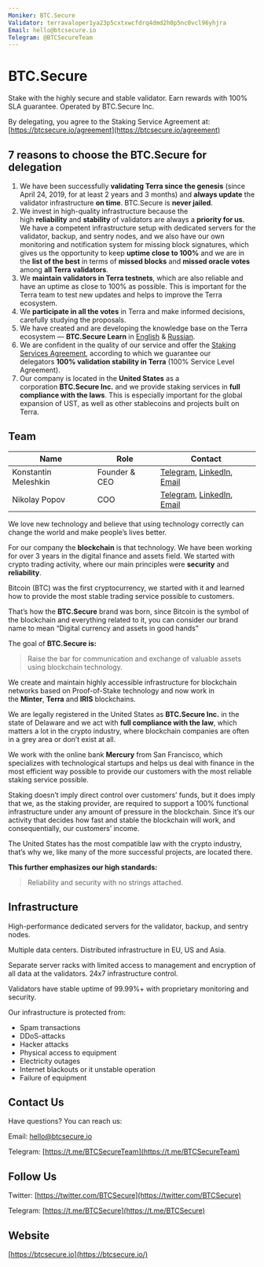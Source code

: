 ```yaml
---
Moniker: BTC.Secure
Validator: terravaloper1ya23p5cxtxwcfdrq4dmd2h0p5nc0vcl96yhjra
Email: hello@btcsecure.io
Telegram: @BTCSecureTeam
---
```


# BTC.Secure

Stake with the highly secure and stable validator. Earn rewards with 100% SLA guarantee. Operated by BTC.Secure Inc.

By delegating, you agree to the Staking Service Agreement at: [https://btcsecure.io/agreement](https://btcsecure.io/agreement)

## 7 reasons to choose the BTC.Secure for delegation

1. We have been successfully **validating Terra since the genesis** (since April 24, 2019, for at least 2 years and 3 months) and **always update** the validator infrastructure **on time**. BTC.Secure is **never jailed**.
2. We invest in high-quality infrastructure because the high **reliability** and **stability** of validators are always a **priority for us**. We have a competent infrastructure setup with dedicated servers for the validator, backup, and sentry nodes, and we also have our own monitoring and notification system for missing block signatures, which gives us the opportunity to keep **uptime close to 100%** and we are in the **list of the best** in terms of **missed blocks** and **missed oracle votes** among **all Terra validators**.
3. We **maintain validators in Terra testnets**, which are also reliable and have an uptime as close to 100% as possible. This is important for the Terra team to test new updates and helps to improve the Terra ecosystem.
4. We **participate in all the votes** in Terra and make informed decisions, carefully studying the proposals.
5. We have created and are developing the knowledge base on the Terra ecosystem — **BTC.Secure Learn** in [English](https://learn.btcsecure.io/terra) & [Russian](https://learn.btcsecure.io/ru/terra).
6. We are confident in the quality of our service and offer the [Staking Services Agreement](https://btcsecure.io/agreement), according to which we guarantee our delegators **100% validation stability in Terra** (100% Service Level Agreement).
7. Our company is located in the **United States** as a corporation **BTC.Secure Inc.** and we provide staking services in **full compliance with the laws**. This is especially important for the global expansion of UST, as well as other stablecoins and projects built on Terra.

## Team

| Name                 | Role            | Contact         |
| -------------------- | --------------- | --------------- |
| Konstantin Meleshkin | Founder & CEO   | [Telegram](https://t.me/KonstantinB2S), [LinkedIn](https://www.linkedin.com/in/konstantinb2s/), [Email](mailto:konstantin@btcsecure.io) |
| Nikolay Popov        | COO             | [Telegram](https://t.me/asp1n), [LinkedIn](https://www.linkedin.com/in/asp1nn/), [Email](mailto:nikolay.popov@btcsecure.io) |

We love new technology and believe that using technology correctly can change the world and make people’s lives better.

For our company the **blockchain** is that technology. We have been working for over 3 years in the digital finance and assets field. We started with crypto trading activity, where our main principles were **security** and **reliability**.

Bitcoin (BTC) was the first cryptocurrency, we started with it and learned how to provide the most stable trading service possible to customers.

That’s how the **BTC.Secure** brand was born, since Bitcoin is the symbol of the blockchain and everything related to it, you can consider our brand name to mean “Digital currency and assets in good hands”

The goal of **BTC.Secure is:**

> Raise the bar for communication and exchange of valuable assets using blockchain technology.

We create and maintain highly accessible infrastructure for blockchain networks based on Proof-of-Stake technology and now work in the **Minter**, **Terra** and **IRIS** blockchains.

We are legally registered in the United States as **BTC.Secure Inc.** in the state of Delaware and we act with **full compliance with the law**, which matters a lot in the crypto industry, where blockchain companies are often in a grey area or don’t exist at all.

We work with the online bank **Mercury** from San Francisco, which specializes with technological startups and helps us deal with finance in the most efficient way possible to provide our customers with the most reliable staking service possible.

Staking doesn’t imply direct control over customers’ funds, but it does imply that we, as the staking provider, are required to support a 100% functional infrastructure under any amount of pressure in the blockchain. Since it’s our activity that decides how fast and stable the blockchain will work, and consequentially, our customers’ income.

The United States has the most compatible law with the crypto industry, that’s why we, like many of the more successful projects, are located there.

**This further emphasizes our high standards:**

> Reliability and security with no strings attached.

## Infrastructure

High-performance dedicated servers for the validator, backup, and sentry nodes.

Multiple data centers. Distributed infrastructure in EU, US and Asia.

Separate server racks with limited access to management and encryption of all data at the validators. 24x7 infrastructure control.

Validators have stable uptime of 99.99%+ with proprietary monitoring and security.

Our infrastructure is protected from:

- Spam transactions
- DDoS-attacks
- Hacker attacks
- Physical access to equipment
- Electricity outages
- Internet blackouts or it unstable operation
- Failure of equipment

## Contact Us

Have questions? You can reach us:

Email: [hello@btcsecure.io](mailto:hello@btcsecure.io)

Telegram: [https://t.me/BTCSecureTeam](https://t.me/BTCSecureTeam)

## Follow Us

Twitter: [https://twitter.com/BTCSecure](https://twitter.com/BTCSecure)

Telegram: [https://t.me/BTCSecure](https://t.me/BTCSecure)

## Website

[https://btcsecure.io](https://btcsecure.io/)
